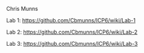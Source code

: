 Chris Munns

Lab 1: https://github.com/Cbmunns/ICP6/wiki/Lab-1

Lab 2: https://github.com/Cbmunns/ICP6/wiki/Lab-2

Lab 3: https://github.com/Cbmunns/ICP6/wiki/Lab-3
